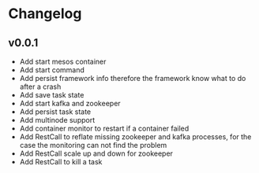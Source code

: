 # Changelog

## v0.0.1

- Add start mesos container
- Add start command
- Add persist framework info therefore the framework know what to do after a crash
- Add save task state
- Add start kafka and zookeeper
- Add persist task state
- Add multinode support
- Add container monitor to restart if a container failed
- Add RestCall to reflate missing zookeeper and kafka processes, for the case the monitoring can not find the problem
- Add RestCall scale up and down for zookeeper
- Add RestCall to kill a task